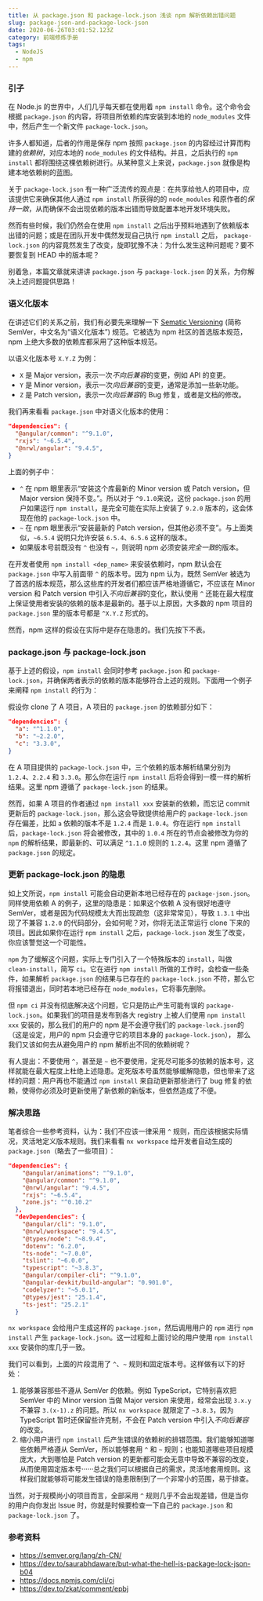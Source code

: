 ```yaml
---
title: 从 package.json 和 package-lock.json 浅谈 npm 解析依赖出错问题
slug: package-json-and-package-lock-json
date: 2020-06-26T03:01:52.123Z
category: 前端修炼手册
tags:
  - NodeJS
  - npm
---
```


### 引子

在 Node.js 的世界中，人们几乎每天都在使用着 `npm install` 命令。这个命令会根据 `package.json` 的内容，将项目所依赖的库安装到本地的 `node_modules` 文件中，然后产生一个新文件 `package-lock.json`。

许多人都知道，后者的作用是保存 npm 按照 `package.json` 的内容经过计算而构建的*依赖树*，对应本地的 `node_modules` 的文件结构。并且，之后执行的 `npm install` 都将围绕这棵依赖树进行。从某种意义上来说，`package.json` 就像是构建本地依赖树的蓝图。

关于 `package-lock.json` 有一种广泛流传的观点是：在共享给他人的项目中，应该提供它来确保其他人通过 `npm install` 所获得的的 `node_modules` 和原作者的*保持一致*，从而确保不会出现依赖的版本出错而导致配置本地开发环境失败。

然而有些时候，我们仍然会在使用 `npm install` 之后出乎预料地遇到了依赖版本出错的问题；或是在团队开发中偶然发现自己执行 `npm install` 之后， `package-lock.json` 的内容竟然发生了改变，旋即犹豫不决：为什么发生这种问题呢？要不要恢复到 HEAD 中的版本呢？

别着急，本篇文章就来讲讲 `package.json` 与 `package-lock.json` 的关系，为你解决上述问题提供思路！

### 语义化版本

在讲述它们的关系之前，我们有必要先来理解一下 [Sematic Versioning](https://semver.org/lang/zh-CN/) (简称 SemVer，中文名为“语义化版本”) 规范。它被选为 npm 社区的首选版本规范，npm 上绝大多数的依赖库都采用了这种版本规范。

以语义化版本号 `X.Y.Z` 为例：

- `X` 是 Major version，表示一次*不向后兼容*的变更，例如 API 的变更。
- `Y` 是 Minor version，表示一次*向后兼容*的变更，通常是添加一些新功能。
- `Z` 是 Patch version，表示一次*向后兼容*的 Bug 修复，或者是文档的修改。

我们再来看看 `package.json` 中对语义化版本的使用：

```json
"dependencies": {
  "@angular/common": "^9.1.0",
  "rxjs": "~6.5.4",
  "@nrwl/angular": "9.4.5",
}
```

上面的例子中：

- `^` 在 npm 眼里表示“安装这个库最新的 Minor version 或 Patch version，但 Major version 保持不变。”。所以对于 `^9.1.0`来说，这份 `package.json` 的用户如果运行 `npm install`，是完全可能在实际上安装了 `9.2.0` 版本的，这会体现在他的 `package-lock.json` 中。
- `~` 在 npm 眼里表示“安装最新的 Patch version，但其他必须不变”。与上面类似，`~6.5.4` 说明只允许安装 `6.5.4`、`6.5.6` 这样的版本。
- 如果版本号前既没有 `^` 也没有 `~`，则说明 npm 必须安装*完全一致*的版本。

在开发者使用 `npm install <dep_name>` 来安装依赖时，npm 默认会在 `package.json` 中写入前面带 `^` 的版本号。因为 npm 认为，既然 SemVer 被选为了首选的版本规范，那么这些库的开发者们都应该严格地遵循它，不应该在 Minor version 和 Patch version 中引入*不向后兼容*的变化，默认使用 `^` 还能在最大程度上保证使用者安装的依赖的版本是最新的。基于以上原因，大多数的 npm 项目的 `package.json` 里的版本号都是 `^X.Y.Z` 形式的。

然而，npm 这样的假设在实际中是存在隐患的。我们先按下不表。

### package.json 与 package-lock.json

基于上述的假设，`npm install` 会同时参考 `package.json` 和 `package-lock.json`，并确保两者表示的依赖的版本能够符合上述的规则。下面用一个例子来阐释 `npm install` 的行为：

假设你 clone 了 A 项目，A 项目的 `package.json` 的依赖部分如下：

```json
"dependencies": {
  "a": "^1.1.0",
  "b": "~2.2.0",
  "c": "3.3.0",
}
```

在 A 项目提供的 `package-lock.json` 中，三个依赖的版本解析结果分别为 `1.2.4`、`2.2.4` 和 `3.3.0`。那么你在运行 `npm install` 后将会得到一模一样的解析结果。这里 npm 遵循了 `package-lock.json` 的结果。

然而，如果 A 项目的作者通过 `npm install xxx` 安装新的依赖，而忘记 commit 更新后的 `package-lock.json`，那么这会导致提供给用户的 `package-lock.json` 存在偏差，比如 `a` 依赖的版本不是 `1.2.4` 而是 `1.0.4`。你在运行 `npm install` 后，`package-lock.json` 将会被修改，其中的 `1.0.4` 所在的节点会被修改为你的 `npm` 的解析结果，即最新的、可以满足 `^1.1.0` 规则的 `1.2.4`。这里 npm 遵循了 `package.json` 的规定。

### 更新 package-lock.json 的隐患

如上文所说，`npm install` 可能会自动更新本地已经存在的 `package-json.json`。同样使用依赖 A 的例子，这里的隐患是：如果这个依赖 A 没有很好地遵守 SemVer，或者是因为代码规模太大而出现疏忽（这非常常见），导致 `1.3.1` 中出现了不兼容 `1.2.0` 的代码部分，会如何呢？对，你将无法正常运行 clone 下来的项目。因此如果你在运行 `npm install` 之后，`package-lock.json` 发生了改变，你应该警觉这一个可能性。

`npm` 为了缓解这个问题，实际上专门引入了一个特殊版本的 `install`，叫做 `clean-install`，简写 `ci`。它在进行 `npm install` 所做的工作时，会检查一些条件，如果解析 `package.json` 的结果与已存在的 `package-lock.json` 不符，那么它将报错退出，同时若本地已经存在 `node_modules`，它将事先删除。

但 `npm ci` 并没有彻底解决这个问题，它只是防止产生可能有误的 `package-lock.json`。如果我们的项目是发布到各大 registry 上被人们使用 `npm install xxx` 安装的，那么我们的用户的 npm 是不会遵守我们的 `package-lock.json`的（这是设定，用户的 npm 只会遵守它的项目本身的 `package-lock.json`）， 那么我们又该如何去从避免用户的 npm 解析出不同的依赖树呢？

有人提出：不要使用 `^`，甚至是 `~` 也不要使用，定死尽可能多的依赖的版本号，这样就能在最大程度上杜绝上述隐患。定死版本号虽然能够缓解隐患，但也带来了这样的问题：用户再也不能通过 `npm install` 来自动更新那些进行了 bug 修复的依赖，使得你必须及时更新使用了新依赖的新版本，但依然造成了不便。

### 解决思路

笔者综合一些参考资料，认为：我们不应该一律采用 `^` 规则，而应该根据实际情况，灵活地定义版本规则。我们来看看 `nx workspace` 给开发者自动生成的 `package.json`（略去了一些项目）：

```json
"dependencies": {
    "@angular/animations": "^9.1.0",
    "@angular/common": "^9.1.0",
    "@nrwl/angular": "9.4.5",
    "rxjs": "~6.5.4",
    "zone.js": "^0.10.2"
  },
  "devDependencies": {
    "@angular/cli": "9.1.0",
    "@nrwl/workspace": "9.4.5",
    "@types/node": "~8.9.4",
    "dotenv": "6.2.0",
    "ts-node": "~7.0.0",
    "tslint": "~6.0.0",
    "typescript": "~3.8.3",
    "@angular/compiler-cli": "^9.1.0",
    "@angular-devkit/build-angular": "0.901.0",
    "codelyzer": "~5.0.1",
    "@types/jest": "25.1.4",
    "ts-jest": "25.2.1"
  }
```

`nx workspace` 会给用户生成这样的 `package.json`，然后调用用户的 `npm` 进行 `npm install` 产生 `package-lock.json`。这一过程和上面讨论的用户使用 `npm install xxx` 安装你的库几乎一致。

我们可以看到，上面的片段混用了 `^`、`~` 规则和固定版本号。这样做有以下的好处：

1. 能够兼容那些不遵从 SemVer 的依赖。例如 TypeScript，它特别喜欢把 SemVer 中的 Minor version 当做 Major version 来使用，经常会出现 `3.x.y` 不兼容 `3.(x-1).z` 的问题。所以 `nx workspace` 就限定了 `~3.8.3`，因为 TypeScript 暂时还保留些许克制，不会在 Patch version 中引入*不向后兼容*的改变。
2. 缩小用户进行 `npm install` 后产生错误的依赖树的排错范围。我们能够知道哪些依赖严格遵从 SemVer，所以能够套用 `^` 和 `~` 规则；也能知道哪些项目规模庞大，大到哪怕是 Patch version 的更新都可能会无意中导致不兼容的改变，从而使用固定版本号······总之我们可以根据自己的需求，灵活地套用规则。这样我们就能够将可能发生错误的隐患限制到了一个非常小的范围，易于排查。

当然，对于规模尚小的项目而言，全部采用 `^` 规则几乎不会出现差错，但是当你的用户向你发出 Issue 时，你就是时候要检查一下自己的 `package.json` 和 `package-lock.json` 了。

### 参考资料

- https://semver.org/lang/zh-CN/
- https://dev.to/saurabhdaware/but-what-the-hell-is-package-lock-json-b04
- https://docs.npmjs.com/cli/ci
- https://dev.to/zkat/comment/epbj
